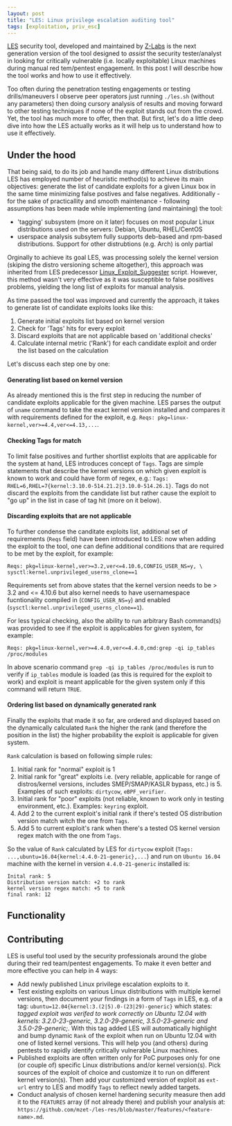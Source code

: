 ```yaml
---
layout: post
title: "LES: Linux privilege escalation auditing tool"
tags: [exploitation, priv_esc]
---
```


[LES](https://github.com/mzet-/linux-exploit-suggester) security tool, developed and maintained by [Z-Labs](https://z-labs.eu) is the next generation version of the tool designed to *assist* the security tester/analyst in looking for critically vulnerable (i.e. locally exploitable) Linux machines during manual red tem/pentest engagement. In this post I will describe how the tool works and how to use it effectively.

Too often during the penetration testing engagements or testing drills/maneuvers I observe peer operators just running `./les.sh` (without any parameters) then doing cursory analysis of results and moving forward to other testing techniques if none of the exploit stands out from the crowd. Yet, the tool has much more to offer, then that. But first, let's do a little deep dive into how the LES actually works as it will help us to understand how to use it effectively.

## Under the hood

That being said, to do its job and handle many different Linux distributions LES has employed number of heuristic method(s) to achieve its main objectives: generate the list of candidate exploits for a given Linux box in the same time minimizing false postives and false negatives. Additionally - for the sake of practicallity and smooth maintenance - following assumptions has been made while implementing (and maintaining) the tool:

- 'tagging' subsystem (more on it later) focuses on most popular Linux distributions used on the servers: Debian, Ubuntu, RHEL/CentOS
- userspace analysis subsytem fully supports deb-based and rpm-based distributions. Support for other distrubtions (e.g. Arch) is only partial

Orginally to achieve its goal LES, was processing solely the kernel version (skiping the distro versioning scheme altogether), this approach was inherited from LES predecessor [Linux_Exploit_Suggester](https://github.com/InteliSecureLabs/Linux_Exploit_Suggester) script. However, this method wasn't very effective as it was susceptible to false positives problems, yielding the long list of exploits for manual analysis.

As time passed the tool was improved and currently the approach, it takes to generate list of candidate exploits looks like this:

1. Generate initial exploits list based on kernel version
2. Check for 'Tags' hits for every exploit
3. Discard exploits that are not applicable based on 'additional checks'
4. Calculate internal metric ('Rank') for each candidate exploit and order the list based on the calculation 

Let's discuss each step one by one:

#### Generating list based on kernel version

As already mentioned this is the first step in reducing the number of candidate exploits applicable for the given machine. LES parses the output of `uname` command to take the exact kernel version installed and compares it with requirements defined for the exploit, e.g. `Reqs: pkg=linux-kernel,ver>=4.4,ver<=4.13,...`.

#### Checking Tags for match

To limit false positives and further shortlist exploits that are applicable for the system at hand, LES introduces concept of `Tags`. Tags are simple statements that describe the kernel versions on which given exploit is known to work and could have form of regex, e.g.: `Tags: RHEL=6,RHEL=7{kernel:3.10.0-514.21.2|3.10.0-514.26.1}`. Tags do not discard the exploits from the candidate list but rather cause the exploit to "go up" in the list in case of tag hit (more on it below).

#### Discarding exploits that are not applicable

To further condense the canditate exploits list, additional set of requirements (`Reqs` field) have been introduced to LES: now when adding the exploit to the tool, one can define additional conditions that are required to be met by the exploit, for example:

```
Reqs: pkg=linux-kernel,ver>=3.2,ver<=4.10.6,CONFIG_USER_NS=y, \
sysctl:kernel.unprivileged_userns_clone==1 
```

Requirements set from above states that the kernel version needs to be > 3.2 and <= 4.10.6 but also kernel needs to have usernamespace fucntionality compiled in (`CONFIG_USER_NS=y`) and enabled (`sysctl:kernel.unprivileged_userns_clone==1`).

For less typical checking, also the ability to run arbitrary Bash command(s) was provided to see if the exploit is applicables for given system, for example:

    Reqs: pkg=linux-kernel,ver>=4.4.0,ver<=4.4.0,cmd:grep -qi ip_tables /proc/modules

In above scenario command `grep -qi ip_tables /proc/modules` is run to verify if `ip_tables` module is loaded (as this is required for the exploit to work) and exploit is meant applicable for the given system only if this command will return `TRUE`.

#### Ordering list based on dynamically generated rank

Finally the exploits that made it so far, are ordered and displayed based on the dynamically calculated `Rank` the higher the rank (and therefore the position in the list) the higher probability the exploit is applicable for given system.

`Rank` calculation is based on following simple rules:

1. Initial rank for "normal" exploit is 1 
2. Initial rank for "great" exploits i.e. (very reliable, applicable for range of distros/kernel versions, includes SMEP/SMAP/KASLR bypass, etc.) is 5. Examples of such exploits: `dirtycow`, `eBPF_verifier`.
3. Initial rank for "poor" exploits (not reliable, known to work only in testing environment, etc.). Examples: `keyring` exploit.
4. Add 2 to the current exploit's initial rank if there's tested OS distribution version match witch the one from `Tags`. 
5. Add 5 to current exploit's rank when there's a tested OS kernel version regex match with the one from `Tags`.

So the value of `Rank` calculated by LES for `dirtycow` exploit (`Tags: ...,ubuntu=16.04{kernel:4.4.0-21-generic},...`) and run on `Ubuntu 16.04` machine with the kernel in version `4.4.0-21-generic` installed is:

```
Inital rank: 5
Distribution version match: +2 to rank
kernel version regex match: +5 to rank
final rank: 12
```

## Functionality

## Contributing

LES is useful tool used by the security professionals around the globe during their red team/pentest engagements. To make it even better and more effective you can help in 4 ways:

- Add newly published Linux privilege escalation exploits to it.
- Test existing exploits on various Linux distributions with multiple kernel versions, then document your findings in a form of `Tags` in LES, e.g. of a tag: `ubuntu=12.04{kernel:3.(2|5).0-(23|29)-generic}` which states: *tagged exploit was verifed to work correctly on Ubuntu 12.04 with kernels: 3.2.0-23-generic, 3.2.0-29-generic, 3.5.0-23-generic and 3.5.0-29-generic;*. With this tag added LES will automatically highlight and bump dynamic `Rank` of the exploit when run on Ubuntu 12.04 with one of listed kernel versions. This will help you (and others) during pentests to rapidly identify critically vulnerable Linux machines.
- Published exploits are often written only for PoC purposes only for one (or couple of) specific Linux distributions and/or kernel version(s). Pick sources of the exploit of choice and customize it to run on different kernel version(s). Then add your customized version of exploit as `ext-url` entry to LES and modify `Tags` to reflect newly added targets.
- Conduct analysis of chosen kernel hardening security measure then add it to the `FEATURES` array (if not already there) and publish your analysis at: `https://github.com/mzet-/les-res/blob/master/features/<feature-name>.md`.
